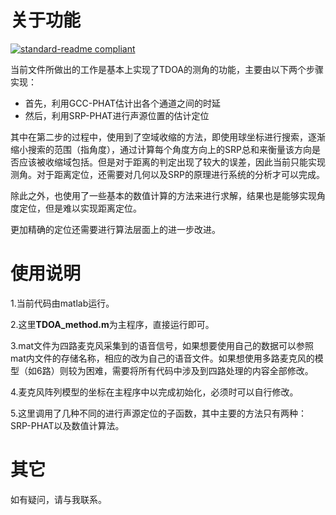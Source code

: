 # 关于功能

[![standard-readme compliant](https://img.shields.io/badge/readme%20style-standard-brightgreen.svg?style=flat-square)](https://github.com/RichardLitt/standard-readme)


当前文件所做出的工作是基本上实现了TDOA的测角的功能，主要由以下两个步骤实现：
- 首先，利用GCC-PHAT估计出各个通道之间的时延
- 然后，利用SRP-PHAT进行声源位置的估计定位

其中在第二步的过程中，使用到了空域收缩的方法，即使用球坐标进行搜索，逐渐缩小搜索的范围（指角度），通过计算每个角度方向上的SRP总和来衡量该方向是否应该被收缩域包括。但是对于距离的判定出现了较大的误差，因此当前只能实现测角。对于距离定位，还需要对几何以及SRP的原理进行系统的分析才可以完成。

除此之外，也使用了一些基本的数值计算的方法来进行求解，结果也是能够实现角度定位，但是难以实现距离定位。

更加精确的定位还需要进行算法层面上的进一步改进。

# 使用说明

1.当前代码由matlab运行。

2.这里**TDOA_method.m**为主程序，直接运行即可。

3.mat文件为四路麦克风采集到的语音信号，如果想要使用自己的数据可以参照mat内文件的存储名称，相应的改为自己的语音文件。如果想使用多路麦克风的模型（如6路）则较为困难，需要将所有代码中涉及到四路处理的内容全部修改。

4.麦克风阵列模型的坐标在主程序中以完成初始化，必须时可以自行修改。

5.这里调用了几种不同的进行声源定位的子函数，其中主要的方法只有两种：SRP-PHAT以及数值计算法。

# 其它

如有疑问，请与我联系。
